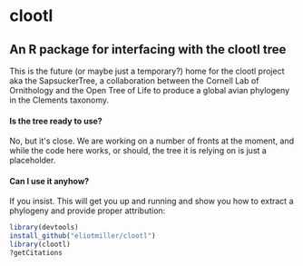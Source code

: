 # clootl
## An R package for interfacing with the clootl tree

This is the future (or maybe just a temporary?) home for the clootl project aka the SapsuckerTree, a collaboration between the Cornell Lab of Ornithology and the Open Tree of Life to produce a global avian phylogeny in the Clements taxonomy.

#### Is the tree ready to use?
No, but it's close. We are working on a number of fronts at the moment, and while the code here works, or should, the tree it is relying on is just a placeholder.

#### Can I use it anyhow?
If you insist. This will get you up and running and show you how to extract a phylogeny and provide proper attribution:
```r
library(devtools)
install_github("eliotmiller/clootl")
library(clootl)
?getCitations
```

